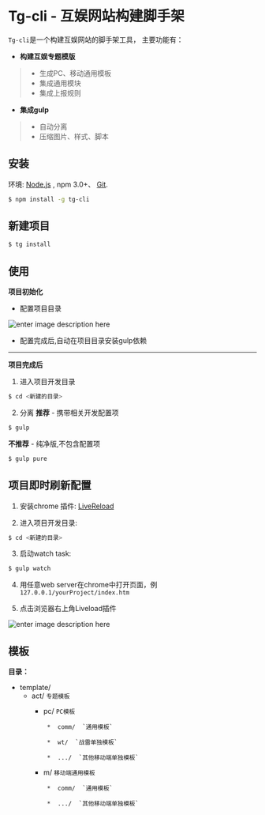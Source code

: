 

# Tg-cli - 互娱网站构建脚手架

`Tg-cli`是一个构建互娱网站的脚手架工具，
主要功能有：

* **构建互娱专题模版**
> - 生成PC、移动通用模板
>- 集成通用模块
>- 集成上报规则


* **集成gulp**
>- 自动分离
>- 压缩图片、样式、脚本


## 安装
环境: [Node.js](https://nodejs.org/en/download/) , npm  3.0+、 [Git](https://git-scm.com/).

``` bash
$ npm install -g tg-cli
```


## 新建项目
``` bash
$ tg install
```

## 使用


**项目初始化**

- 配置项目目录

![enter image description here](https://raw.githubusercontent.com/allanguys/tg-cli/master/READEME/ex.jpg)

- 配置完成后,自动在项目目录安装gulp依赖


___


**项目完成后**

1. 进入项目开发目录

``` bash
$ cd <新建的目录>
```

2. 分离
**推荐** - 携带相关开发配置项

``` bash
$ gulp
```

**不推荐** - 纯净版,不包含配置项

``` bash
$ gulp pure
```



## 项目即时刷新配置

1. 安装chrome 插件:
 [LiveReload](hhttps://chrome.google.com/webstore/detail/livereload/jnihajbhpnppcggbcgedagnkighmdlei)

2. 进入项目开发目录:

``` bash
$ cd <新建的目录>
```

3. 启动watch task:

``` bash
$ gulp watch
```

4. 用任意web server在chrome中打开页面，例`127.0.0.1/yourProject/index.htm`

5. 点击浏览器右上角Liveload插件

![enter image description here](https://raw.githubusercontent.com/allanguys/tg-cli/master/READEME/liveload.jpg)


## 模板

**目录：**

* template/
    *  act/   `专题模板`
        *  pc/  `PC模板`
        
                *  comm/  `通用模板`
                
                *  wt/  `战雷单独模板`
                
                *  .../  `其他移动端单独模板`
                
        *  m/  `移动端通用模板`
        
                *  comm/  `通用模板`
                
                *  .../  `其他移动端单独模板`
